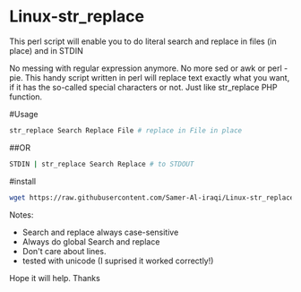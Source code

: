 # Linux-str_replace

This perl script will enable you to do literal search and replace in files (in place) and in STDIN

No messing with regular expression anymore. No more sed or awk or perl -pie. This handy script written in perl will replace text exactly what you want, if it has the so-called special characters or not. Just like str_replace PHP function.

#Usage
```bash
str_replace Search Replace File # replace in File in place 
```
##OR 
```bash
STDIN | str_replace Search Replace # to STDOUT
```

#install
```bash
wget https://raw.githubusercontent.com/Samer-Al-iraqi/Linux-str_replace/master/str_replace.pl -O /usr/local/str_replace && chmod a+x /usr/local/bin/str_replace
```

Notes:
* Search and replace always case-sensitive 
* Always do global Search and replace
* Don't care about lines.
* tested with unicode (I suprised it worked correctly!)

Hope it will help. Thanks
